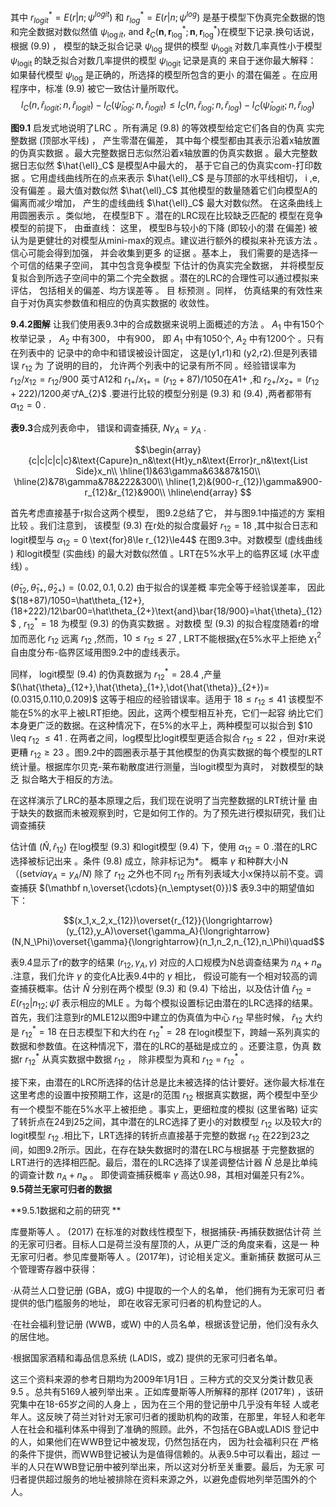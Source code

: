 其中 $r^{\ast }_ {logit}=E(r|n;\psi ^{logit})$ 和 $r^{\ast }_ {log}=E(r|n;\psi ^{log})$ 是基于模型下伪真完全数据的饱和完全数据对数似然值 $\psi_{\log i t}$, and $\ell_C\left(\mathbf{n}, \mathbf{r}_ {\log }^* ; \mathbf{n}, \mathbf{r}_ {\log }^*\right)$在模型下记录.换句话说， 根据 (9.9)  ，  模型的缺乏拟合记录 $\psi_{\log }$ 提供的模型 $\psi_{\text {logit }}$ 对数几率真性小于模型 $\psi_{\text {logit }}$ 的缺乏拟合对数几率提供的模型 $\psi_{\text {logit }}$ 记录是真的 来自于迷你最大解释：  如果替代模型 $\psi_ {\log }$ 是正确的，所选择的模型所包含的更小 的潜在偏差 。在应用程序中，标准 (9.9) 被它一致估计量所取代。
$$l_{C}(n,\hat{r}_{logit};n,\hat{r}_{logit})-l_{C}(\hat{\psi}_{log};n,\hat{r}_{logit})\leq l_{C}(n,\hat{r}_{log};n,\hat{r}_{log})-l_{C}(\hat{\psi}_{logit};n,\hat{r}_{log})$$

**图9.1**
启发式地说明了LRC 。所有满足 (9.8)  的等效模型给定它们各自的伪真 实完整数据 (顶部水平线)  ，  产生零潜在偏差，  其中每个模型都由其表示沿着x轴放置的伪真实数据 。最大完整数据日志似然沿着x轴放置的伪真实数据 。最大完整数据日志似然 $\hat{\ell}_C$ 是模型A中最大的，  基于它自己的伪真实com-打印数据 。它用虚线曲线所在的点来表示 $\hat{\ell}_C$ 是与顶部的水平线相切，  i ,e, 没有偏差 。最大值对数似然 $\hat{\ell}_C$ 其他模型的数量随着它们向模型A的偏离而减少增加， 产生的虚线曲线 $\hat{\ell}_C$ 最大对数似然。
在这条曲线上用圆圈表示 。类似地，  在模型B下 。潜在的LRC现在比较缺乏匹配的 模型在竞争模型的前提下，  由垂直线：  这里，  模型B与较小的下降 (即较小的潜 在偏差)  被认为是更健壮的对模型从mini-max的观点。建议进行额外的模拟来补充该方法 。信心可能会得到加强，  并会收集到更多 的证据 。基本上，  我们需要的是选择一个可信的结果子空间，  其中包含竞争模型 下估计的伪真实完全数据，  并将模型反复拟合到所选子空间中的第二个完全数据 。潜在的LRC的合理性可以通过模拟来评估，  包括相关的偏差、均方误差等 。  目 标预测 。同样，  仿真结果的有效性来自于对伪真实参数值和相应的伪真实数据的 收敛性。

**9.4.2图解**
让我们使用表9.3中的合成数据来说明上面概述的方法 。 $A_{1}$ 中有150个枚举记录 ， $A_{2}$ 中有300，  中有900，  即 $A_{1}$ 中有1050个, $A_{2}$ 中有1200个 。只有在列表中的 记录中的命中和错误被设计固定，  这是(y1,r1)和 (y2,r2).但是列表错误 $r_{12}$ 为  了说明的目的，  允许两个列表中的记录有所不同 。经验错误率为 $r_{12}/x_{12}=r_{12}/900$ 英寸A12和 $r_{1+}/x_{1+}=(r_{12}+87)/1050$在$A1+$ ,和 $r_{2+}/x_{2+}=(r_{12}+222)/1200英寸$A_{2}$ .要进行比较的模型分别是 (9.3)  和 (9.4) ,两者都带有 $\alpha_{12}=0$ .

**表9.3**合成列表命中， 错误和调查捕获,  $N\gamma_{A}=y_{A}$ .

 $$\begin{array}{c|c|c|c|c}&\text{Capure}n_n&\text{Ht}y_n&\text{Error}r_n&\text{List Side}x_n\\ \hline(1)&63\gamma&63&87&150\\ \hline(2)&78\gamma&78&222&300\\ \hline(1,2)&(900-r_{12})\gamma&900-r_{12}&r_{12}&900\\ \hline\end{array} $$

首先考虑直接基于r拟合这两个模型，  图9.2总结了它，  并与图9.1中描述的方 案相比较 。我们注意到，  该模型 (9.3)  在r处的拟合度最好 $r_{12}=18$ ,其中拟合日志和logit模型与 $\alpha_{12}=0$ \text{for}8\le r_{12}\le44$ 在图9.3中。对数模型 (虚线曲线 )  和logit模型 (实曲线)  的最大对数似然值 。LRT在5%水平上的临界区域 (水平虚线)  。

 $(\hat\theta_{12},\hat\theta_{1+},\hat\theta_{2+})=(0.02,0.1,0.2)$ 由于拟合的误差概 率完全等于经验误差率，  因此 $(18+87)/1050=\hat\theta_{12+},(18+222)/12\bar00=\hat\theta_{2+}\text{and}\bar{18/900}=\hat{\theta}_{12}$ , $r_{12}^*=18$ 为模型 (9.3)  的伪真实数据 。对数模 型 (9.3)  的拟合程度随着r的增加而恶化 $r_{12}$ 远离 $r_{12}$ ,然而，$10 \leq r_{12}\leq27$ , LRT不能根据χ在5%水平上拒绝 $\chi_1^2$ 自由度分布-临界区域用图9.2中的虚线表示。

同样，  logit模型 (9.4) 的伪真数据为 $r_{12}^*=28.4$ ,产量 $(\hat{\theta}_{12+},\hat{\theta}_{1+},\dot{\hat{\theta}}_{2+})=(0.0315,0.110,0.209)$ 这等于相应的经验错误率。适用于 $18\le r_{12}\le41$ 该模型不能在5%的水平上被LRT拒绝。因此，这两个模型相互补充，它们一起容 纳比它们本身更广泛的数据。在这种情况下，在5%的水平上，两种模型可以拟合到 $10 \leq $r_{12}$ $\leq41$ .
在两者之间，log模型比logit模型更适合拟合 $r_{12}\leq 22$ ，但对r来说更糟  $r_{12}\geq23$ 。图9.2中的圆圈表示基于其他模型的伪真实数据的每个模型的LRT统计量。根据库尔贝克-莱布勒散度进行测量，当logit模型为真时，  对数模型的缺乏 拟合略大于相反的方法。

在这样演示了LRC的基本原理之后，我们现在说明了当完整数据的LRT统计量 由于缺失的数据而未被观察到时，它是如何工作的。为了预先进行模拟研究，我们让调查捕获

估计值 $(\hat{N},\hat{r}_{12})$ 在log模型 (9.3) 和logit模型  (9.4) 下，使用  $\alpha_{12}=0$ .潜在的LRC选择被标记出来 。条件  (9.8)  成立，除非标记为*。
概率 $\gamma$ 和种群大小N $（(\textrm{set}via\gamma_A=y_A/N)$ 除了 $r_{12}$ 之外也不同 $r_{12}$ 所有列表域大小x保持以前不变。调查捕获 $(\mathbf n,\overset{\cdots}{n_\emptyset{0}})$ 表9.3中的期望值如下：

 $$(x_1,x_2,x_{12})\overset{r_{12}}{\longrightarrow}(y_{12},y_A)\overset{\gamma_A}{\longrightarrow}(N,N_\Phi)\overset{\gamma}{\longrightarrow}(n_1,n_2,n_{12},n_\Phi)\quad$$

表9.4显示了r的数字的结果 $(r_{12},\gamma_A,\gamma)$ 对应的人口规模为N总调查结果为 $n_{A}+n_{\emptyset}$ .注意，我们允许 $\gamma$ 的变化A比表9.4中的 $\gamma$ 相比，  假设可能有一个相对较高的调查捕获概率。估计 $\hat{N}$ 分别在两个模型 (9.3) 和 (9.4) 下给出，以及估计值 $\hat{r}_{12}=E(r_{12}|n_{12};\hat{\psi})$ 表示相应的MLE 。为每个模拟设置标记由潜在的LRC选择的结果。
首先，我们注意到r的MLE12以图9中建立的伪真值为中心 $r_{12}$ 早些时候， $\hat{r}_{12}$ 大约是 $r_{12}^*=18$ 在日志模型下和大约在 $r_{12}^*=28$ 在logit模型下，跨越一系列真实的数据和参数值。在这种情况下，潜在的LRC的基础是成立的 。还要注意，伪真 数据r $r_{12}^*$ 从真实数据中数据 $r_{12}$ ，  除非模型为真和 $r_{12}$ = $r_{12}^*$ 。

接下来，由潜在的LRC所选择的估计总是比未被选择的估计要好。迷你最大标准在这里考虑的设置中按预期工作，这是r的范围 $r_{12}$ 根据真实数据，两个模型中至少有一个模型不能在5%水平上被拒绝 。事实上，更细粒度的模拟 (这里省略) 证实了转折点在24到25之间，其中潜在的LRC选择了更小的对数模型 $r_{12}$ 以及较大r的logit模型 $r_{12}$ .相比下，LRT选择的转折点直接基于完整的数据 $r_{12}$ 在22到23之间，如图9.2所示。因此，在存在缺失数据时的潜在LRC与根据基 于完整数据的LRT进行的选择相匹配。最后，潜在的LRC选择了误差调整估计器 $\hat{N}$ 总是比单纯的调查计数 $n_{A}+n_{\emptyset}$ 。 即使调查捕获概率 $\gamma$ 高达0.98，其相对偏差只有2%。
**9.5荷兰无家可归者的数据**

**9.5.1数据和之前的研究 **

库曼斯等人 。 (2017) 在标准的对数线性模型下，根据捕获-再捕获数据估计荷  兰的无家可归者。目标人口是荷兰没有屋顶的人，从更广泛的角度来看，这是一 种无家可归者。参见库曼斯等人 。(2017年)，讨论相关定义。重新捕获 数据可从三个管理寄存器中获得：

·从荷兰人口登记册 (GBA，或G) 中提取的一个人的名单，  他们拥有为无家可归 者提供的低门槛服务的地址，  即在收容无家可归者的机构登记的人。

·在社会福利登记册 (WWB，或W) 中的人员名单，根据该登记册，他们没有永久的居住地。

·根据国家酒精和毒品信息系统 (LADIS，或Z) 提供的无家可归者名单。

这三个资料来源的参考日期均为2009年1月1日 。三种方式的交叉分类计数见表  9.5 。总共有5169人被列举出来 。正如库曼斯等人所解释的那样  (2017年) ，该研究集中在18-65岁之间的人身上 ，因为在三个用的登记册中几乎没有年轻 人或老年人。这反映了荷兰对针对无家可归者的援助机构的政策，在那里，年轻人和老年人在社会和福利体系中得到了准确的照顾。此外，不包括在GBA或LADIS 登记中的人，如果他们在WWB登记中被发现，仍然包括在内， 因为社会福利只在 严格的条件下提供，而WWB登记被认为是值得信赖的。从表9.5中可以看出，超过 一半的人只在WWB登记册中被列举出来，所以这对分析至关重要。最后，为无家 可归者提供超过服务的地址被排除在资料来源之外，以避免虚假地列举范围外的个人。
